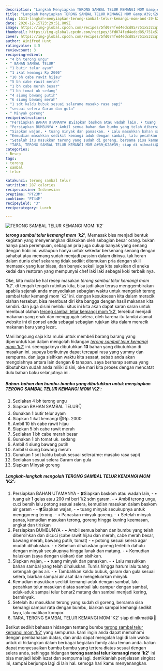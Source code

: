 ```yaml
---
description: "Langkah Menyiapkan TERONG SAMBAL TELUR KEMANGI MOM &amp;#39;K2&amp;#39; yang Menggugah Selera"
title: "Langkah Menyiapkan TERONG SAMBAL TELUR KEMANGI MOM &amp;#39;K2&amp;#39; yang Menggugah Selera"
slug: 1511-langkah-menyiapkan-terong-sambal-telur-kemangi-mom-and-39-k2-and-39-yang-menggugah-selera
date: 2020-12-15T23:29:51.809Z
image: https://img-global.cpcdn.com/recipes/5fd074fed4edcd85/751x532cq70/terong-sambal-telur-kemangi-mom-k2-foto-resep-utama.jpg
thumbnail: https://img-global.cpcdn.com/recipes/5fd074fed4edcd85/751x532cq70/terong-sambal-telur-kemangi-mom-k2-foto-resep-utama.jpg
cover: https://img-global.cpcdn.com/recipes/5fd074fed4edcd85/751x532cq70/terong-sambal-telur-kemangi-mom-k2-foto-resep-utama.jpg
author: Winifred Hunt
ratingvalue: 4.5
reviewcount: 3
recipeingredient:
- "4 bh terong ungu"
- " BAHAN SAMBAL TELUR"
- "1 butir telur ayam"
- "1 ikat kemangi Rp 2000"
- "10 bh cabe rawit hijau"
- "5 bh cabe rawit merah"
- "1 bh cabe merah besar"
- "1 bh tomat uk sedang"
- "4 siung bawang putih"
- "6 siung bawang merah"
- "1 sdt kaldu bubuk sesuai selerame masako rasa sapi"
- "sesuai selera Garam dan gula"
- " Minyak goreng"
recipeinstructions:
- "Persiapkan BAHAN UTAMANYA 🍀Siapkan baskom atau wadah lain, • tuang air 1 gelas atau 200 ml beri 1/2 sdm garam. • Ambil terong ungu, cuci bersih lalu potong sesuai selera, kemudian masukan dalam baskom air garam  🍀Siapkan wajan, • tuang minyak secukupnya untuk menggoreng terong. • Panaskan minyak goreng. • Setelah minyak panas, kemudian masukan terong, goreng hingga kuning keemasan, angkat dan tiriskan"
- "Persiapkan BUMBUNYA • Ambil semua bahan dan bumbu yang telah dibersihkan dan dicuci (cabe rawit hijau dan merah, cabe merah besar, bawang merah, bawang putih, tomat) • potong sesuai selera agar mudah dihaluskan. • Sebelum dihaluskan goreng terlebih dahulu dengan minyak secukupnya hingga lunak dan matang. • Kemudian haluskan (saya dengan ulekan) dan sisihkan."
- "Siapkan wajan, • tuang minyak dan panaskan. • Lalu masukkan bahan sambal yang telah dihaluskan. Tumis hingga harum lalu tuang setengah gelas air. • Tambahkan kaldu bubuk, garam dan gula sesuai selera, biarkan sampai air asat dan mengeluarkan minyak."
- "Kemudian masukkan sedikit kemangi aduk dengan sambal, lalu pecahkan telur masukan diatas sambal lalu campur dengan sambal, aduk-aduk sampai telur benar2 matang dan sambal menjadi kering, berminyak."
- "Setelah itu masukkan terong yang sudah di goreng, bersama sisa kemangi campur rata dengan bumbu, biarkan sampai kemangi sedikit layu, lalu matikan kompor."
- "TARA, TERONG SAMBAL TELUR KEMANGI MOM &#39;K2&#39; siap di nikmati😁🤤"
categories:
- Resep
tags:
- terong
- sambal
- telur

katakunci: terong sambal telur 
nutrition: 287 calories
recipecuisine: Indonesian
preptime: "PT23M"
cooktime: "PT44M"
recipeyield: "3"
recipecategory: Lunch

---
```



![TERONG SAMBAL TELUR KEMANGI MOM &#39;K2&#39;](https://img-global.cpcdn.com/recipes/5fd074fed4edcd85/751x532cq70/terong-sambal-telur-kemangi-mom-k2-foto-resep-utama.jpg)

<b><i>terong sambal telur kemangi mom &#39;k2&#39;</i></b>, Memasak bisa menjadi bentuk kegiatan yang menyenangkan dilakukan oleh sebagian besar orang. bukan hanya para perempuan, sebagian pria juga cukup banyak yang senang dengan hobi ini. walaupun hanya untuk sekedar bersenang senang dengan sahabat atau memang sudah menjadi passion dalam dirinya. tak heran dalam dunia chef sekarang tidak sedikit ditemukan pria dengan skill memasak yang luar biasa, dan banyak sekali juga kita saksikan di aneka kedai dan restoran yang mempunyai chef laki laki sebagai koki terbaik nya.



Oke, kita mulai ke hal resep masakan <i>terong sambal telur kemangi mom &#39;k2&#39;</i>. di tengah tengah rutinitas kita, bisa jadi akan terasa menggembirakan apabila sejenak anda menyediakan sebagian waktu untuk mengolah terong sambal telur kemangi mom &#39;k2&#39; ini. dengan kesuksesan kita dalam meracik olahan tersebut, bisa membuat diri kita bangga dengan hasil makanan kita sendiri. dan juga disini melalui situs ini kita akan dapat saran saran untuk membuat olahan <u>terong sambal telur kemangi mom &#39;k2&#39;</u> tersebut menjadi makanan yang enak dan menggugah selera, oleh karena itu tandai alamat website ini di ponsel anda sebagai sebagian rujukan kita dalam meracik makanan baru yang lezat.


Mari langsung saja kita mulai untuk membeli barang barang yang diperuntuk kan dalam mengolah hidangan <u><i>terong sambal telur kemangi mom &#39;k2&#39;</i></u> ini. seenggaknya dibutuhkan <b>13</b> bahan yang dibutuhkan di masakan ini. supaya berikutnya dapat tercapai rasa yang yummy dan sempurna. dan juga sisihkan waktu kita sesaat, sebab anda akan mengolahnya antara lain dengan <b>6</b> tahapan. saya berharap semua yang dibutuhkan sudah anda miliki disini, oke mari kita proses dengan mencatat dulu bahan baku selanjutnya ini.

<!--inarticleads1-->

##### Bahan-bahan dan bumbu-bumbu yang dibutuhkan untuk menyiapkan TERONG SAMBAL TELUR KEMANGI MOM &#39;K2&#39;:

1. Sediakan 4 bh terong ungu
1. Siapkan  BAHAN SAMBAL TELUR👇
1. Gunakan 1 butir telur ayam
1. Siapkan 1 ikat kemangi @Rp. 2000
1. Ambil 10 bh cabe rawit hijau
1. Siapkan 5 bh cabe rawit merah
1. Sediakan 1 bh cabe merah besar
1. Gunakan 1 bh tomat uk. sedang
1. Ambil 4 siung bawang putih
1. Ambil 6 siung bawang merah
1. Gunakan 1 sdt kaldu bubuk sesuai selera(me: masako rasa sapi)
1. Sediakan sesuai selera Garam dan gula
1. Siapkan  Minyak goreng




<!--inarticleads2-->

##### Langkah-langkah mengolah TERONG SAMBAL TELUR KEMANGI MOM &#39;K2&#39;:

1. Persiapkan BAHAN UTAMANYA - 🍀Siapkan baskom atau wadah lain, - • tuang air 1 gelas atau 200 ml beri 1/2 sdm garam. - • Ambil terong ungu, cuci bersih lalu potong sesuai selera, kemudian masukan dalam baskom air garam -  - 🍀Siapkan wajan, - • tuang minyak secukupnya untuk menggoreng terong. - • Panaskan minyak goreng. - • Setelah minyak panas, kemudian masukan terong, goreng hingga kuning keemasan, angkat dan tiriskan
1. Persiapkan BUMBUNYA - • Ambil semua bahan dan bumbu yang telah dibersihkan dan dicuci (cabe rawit hijau dan merah, cabe merah besar, bawang merah, bawang putih, tomat) - • potong sesuai selera agar mudah dihaluskan. - • Sebelum dihaluskan goreng terlebih dahulu dengan minyak secukupnya hingga lunak dan matang. - • Kemudian haluskan (saya dengan ulekan) dan sisihkan.
1. Siapkan wajan, - • tuang minyak dan panaskan. - • Lalu masukkan bahan sambal yang telah dihaluskan. Tumis hingga harum lalu tuang setengah gelas air. - • Tambahkan kaldu bubuk, garam dan gula sesuai selera, biarkan sampai air asat dan mengeluarkan minyak.
1. Kemudian masukkan sedikit kemangi aduk dengan sambal, lalu pecahkan telur masukan diatas sambal lalu campur dengan sambal, aduk-aduk sampai telur benar2 matang dan sambal menjadi kering, berminyak.
1. Setelah itu masukkan terong yang sudah di goreng, bersama sisa kemangi campur rata dengan bumbu, biarkan sampai kemangi sedikit layu, lalu matikan kompor.
1. TARA, TERONG SAMBAL TELUR KEMANGI MOM &#39;K2&#39; siap di nikmati😁🤤




Berikut sedikit bahasan hidangan tentang bumbu <u>terong sambal telur kemangi mom &#39;k2&#39;</u> yang sempurna. kami ingin anda dapat memahami dengan pembahasan diatas, dan anda dapat mengolah lagi di lain waktu untuk di hidangkan dalam berbagai kegiatan family atau teman anda. kalian dapat menyesuaikan bumbu bumbu yang tertera diatas sesuai dengan selera anda, sehingga hidangan <b>terong sambal telur kemangi mom &#39;k2&#39;</b> ini bisa menjadi lebih lezat dan sempurna lagi. demikianlah penjelasan singkat ini, sampai berjumpa lagi di lain hal. semoga hari kamu menyenangkan.

